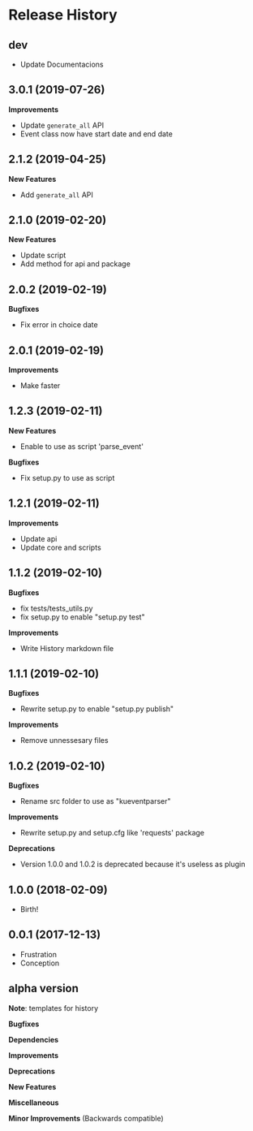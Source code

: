 
Release History
===============

dev
---
- Update Documentacions

3.0.1 (2019-07-26)
------------------
**Improvements**
- Update `generate_all` API
- Event class now have start date and end date

2.1.2 (2019-04-25)
------------------
**New Features**
- Add `generate_all` API

2.1.0 (2019-02-20)
------------------
**New Features**
- Update script
- Add method for api and package

2.0.2 (2019-02-19)
------------------
**Bugfixes**
- Fix error in choice date

2.0.1 (2019-02-19)
------------------
**Improvements**
- Make faster

1.2.3 (2019-02-11)
------------------
**New Features**
- Enable to use as script 'parse_event'

**Bugfixes**
- Fix setup.py to use as script


1.2.1 (2019-02-11)
------------------
**Improvements**
- Update api
- Update core and scripts

1.1.2 (2019-02-10)
------------------
**Bugfixes**
- fix tests/tests_utils.py
- fix setup.py to enable "setup.py test"

**Improvements**
- Write History markdown file

1.1.1 (2019-02-10)
------------------
**Bugfixes**
- Rewrite setup.py to enable "setup.py publish"

**Improvements**
- Remove unnessesary files

1.0.2 (2019-02-10)
------------------
**Bugfixes**
- Rename src folder to use as "kueventparser"

**Improvements**
- Rewrite setup.py and setup.cfg like 'requests' package

**Deprecations**
- Version 1.0.0 and 1.0.2 is deprecated because it's useless as plugin

1.0.0 (2018-02-09)
------------------

-   Birth!

0.0.1 (2017-12-13)
------------------

-   Frustration
-   Conception

alpha version
-------------------
**Note**: templates for history

**Bugfixes**

**Dependencies**

**Improvements**

**Deprecations**

**New Features**

**Miscellaneous**

**Minor Improvements** (Backwards compatible)


